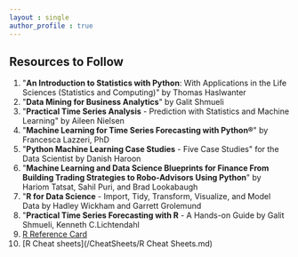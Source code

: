```yaml
---
layout : single  
author_profile : true
---
```


## Resources to Follow

1. "**An Introduction to Statistics with Python**: With Applications in the Life Sciences (Statistics and Computing)" by Thomas Haslwanter  
2. "**Data Mining for Business Analytics**" by  Galit Shmueli
3. "**Practical Time Series Analysis** - Prediction with Statistics and Machine Learning" by Aileen Nielsen
4. "**Machine Learning for Time Series Forecasting with Python®**" by Francesca Lazzeri, PhD
5. "**Python Machine Learning Case Studies** - Five Case Studies" for the Data Scientist by Danish Haroon
6. "**Machine Learning and Data Science Blueprints for Finance From Building Trading Strategies to Robo-Advisors Using Python**" by Hariom Tatsat, Sahil Puri, and Brad Lookabaugh  
7. "**R for Data Science** - Import, Tidy, Transform, Visualize, and Model Data by Hadley Wickham and Garrett Grolemund  
8. "**Practical Time Series Forecasting with R** - A Hands-on Guide by Galit Shmueli, Kenneth C.Lichtendahl
9. [R Reference Card](/CheatSheets/R_ReferenceCard.pdf)
10. [R Cheat sheets](/CheatSheets/R Cheat Sheets.md)
